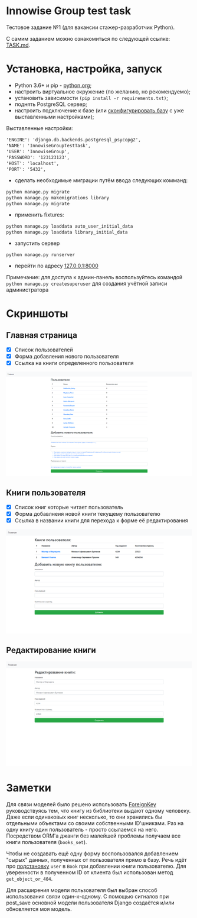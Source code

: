 # Innowise Group test task
Тестовое задание №1 (для вакансии стажер-разработчик Python).

С самим заданием можно ознакомиться по следующей ссылке: [TASK.md](https://github.com/MarshalX/InnowiseGroupTestTask/blob/master/TASK.md).

# Установка, настройка, запуск
- Python 3.6+ и pip - [python.org](http://python.org);
- настроить виртуальное окружение (по желанию, но рекомендуемо);
- установить зависимости ```(pip install -r requirements.txt)```;
- поднять PostgreSQL сервер;
- настроить подключение к базе (или [сконфигурировать базу](https://github.com/MarshalX/InnowiseGroupTestTask/blob/master/InnowiseGroupTestTask/InnowiseGroupTestTask/settings.py#L69) с уже выставленными настройками);

Выставленные настройки:
```$xslt
'ENGINE': 'django.db.backends.postgresql_psycopg2',
'NAME': 'InnowiseGroupTestTask',
'USER': 'InnowiseGroup',
'PASSWORD': '123123123',
'HOST': 'localhost',
'PORT': '5432',
```
- сделать необходимые миграции путём ввода следующих комманд:
```$xslt
python manage.py migrate
python manage.py makemigrations library
python manage.py migrate
```
- применить fixtures:
```$xslt
python manage.py loaddata auto_user_initial_data
python manage.py loaddata library_initial_data
```
- запустить сервер
```$xslt
python manage.py runserver
```
- перейти по адресу [127.0.0.1:8000](http://127.0.0.1:8000/)

Примечание: для доступа к админ-панель воспользуйтесь командой ```python manage.py createsuperuser``` для создания учётной записи администратора

# Скриншоты
## Главная страница
- [X] Список пользователей
- [X] Форма добавления нового пользователя
- [X] Ссылка на книги определенного пользователя

![Главная страница](https://github.com/MarshalX/InnowiseGroupTestTask/raw/master/resources/screenshot-1.png?raw=true)

## Книги пользователя
- [X] Список книг которые читает пользователь
- [X] Форма добавлнеия новой книги текущему пользователю
- [X] Ссылка в названии книги для перехода к форме её редактирования

![Книги пользователя](https://github.com/MarshalX/InnowiseGroupTestTask/raw/master/resources/screenshot-2.png?raw=true)

## Редактирование книги

![Редактирование книги](https://github.com/MarshalX/InnowiseGroupTestTask/raw/master/resources/screenshot-3.png?raw=true)

# Заметки

Для связи моделей было решено использовать [ForeignKey](https://github.com/MarshalX/InnowiseGroupTestTask/blob/master/InnowiseGroupTestTask/library/models.py#L31) руководствуясь тем, что книгу из библиотеки выдают одному человеку. Даже если одинаковых книг несколько, то они хранились бы отдельными объектами со своими собственными ID'шниками. Раз на одну книгу один пользователь - просто ссылаемся на него. Посредством ORM'а джанги без малейшей проблемы получаем все книги пользователя (```books_set```).

Чтобы не создавать ещё одну форму воспользовался добавлением "сырых" данных, полученных от пользователя прямо в базу. Речь идёт про [подстановку](https://github.com/MarshalX/InnowiseGroupTestTask/blob/master/InnowiseGroupTestTask/library/views.py#L56) ```user``` в ```Book``` при добавлении книги пользователю. Для уверенности в полученном ID от клиента был использован метод ```get_object_or_404```.

Для расширения модели пользователя был выбран способ использования связи один-к-одному. С помощью сигналов при post_save основной модели пользователя Django создаётся и/или обновляется моя модель. 
